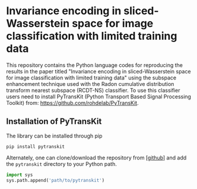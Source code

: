 # Invariance encoding in sliced-Wasserstein space for image classification with limited training data

This repository contains the Python language codes for reproducing the results in the paper titled "Invariance encoding in sliced-Wasserstein space for image classification with limited training data" using the subspace enhancement technique used with the Radon cumulative distribution transform nearest subspace (RCDT-NS) classifier. To use this classifier users need to install PyTransKit (Python Transport Based Signal Processing Toolkit) from: https://github.com/rohdelab/PyTransKit.

## Installation of PyTransKit

The library can be installed through pip
```
pip install pytranskit
```
Alternately, one can clone/download the repository from [[github](https://github.com/rohdelab/PyTransKit)] and add the `pytranskit` directory to your Python path.
```python
import sys
sys.path.append('path/to/pytranskit')
```

<!-- ### Location to the datasets:
1. sammas/g_bme-RohdeLab/Shifat/P6_Polynomials/codeP/data/MNIST
2. sammas/g_bme-RohdeLab/Shifat/P6_Polynomials/codeP/data/AFFNISTb
3. sammas/g_bme-RohdeLab/Shifat/P6_Polynomials/codeP/data/OMNIGLOT
4. sammas/g_bme-RohdeLab/Shifat/P6_Polynomials/codeP/data/SYNTH
5. sammas/g_bme-RohdeLab/Shifat/P6_Polynomials/codeP/data/AFFNISTb_out


Instructions:
1. Create a folder named "data" at the same level as the folder "code"
2. Copy the dataset folders above inside this folder "data" -->
